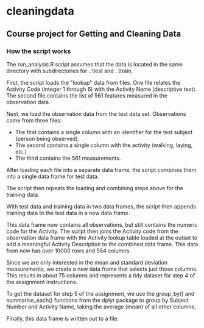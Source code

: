 # cleaningdata
## Course project for Getting and Cleaning Data

### How the script works
The run_analysis.R script assumes that the data is located in the same directory with subdirectories for ..\test and ..\train.

First, the script loads the "lookup" data from files.  One file relates the Activity Code (integer 1 through 6) with the Activity Name (descriptive text).  The second file contains the list of 561 features measured in the observation data.

Next, we load the observation data from the test data set.  Observations come from three files:
- The first contains a single column with an identifier for the test subject (person being observed).
- The second contains a single column with the activity (walking, laying, etc.)
- The third contains the 561 measurements.

After loading each file into a separate data frame, the script combines them into a single data frame for test data.

The script then repeats the loading and combining steps above for the training data.

With test data and training data in two data frames, the script then appends training data to the test data in a new data frame.

This data frame now contains all observations, but still contains the numeric code for the Activity.  The script then joins the Activity code from the observation data frame with the Activity lookup table loaded at the outset to add a meaningful Activity Description to the combined data frame.  This data from now has over 10000 rows and 564 columns.

Since we are only interested in the mean and standard deviation measurements, we create a new data frame that selects just those columns.  This results in about 75 columns and represents a tidy dataset for step 4 of the assignment instructions.

To get the dataset for step 5 of the assignment, we use the group_by() and summarise_each() functions from the dplyr package to group by Subject Number and Activity Name, taking the average (mean) of all other columns.

Finally, this data frame is written out to a file.

